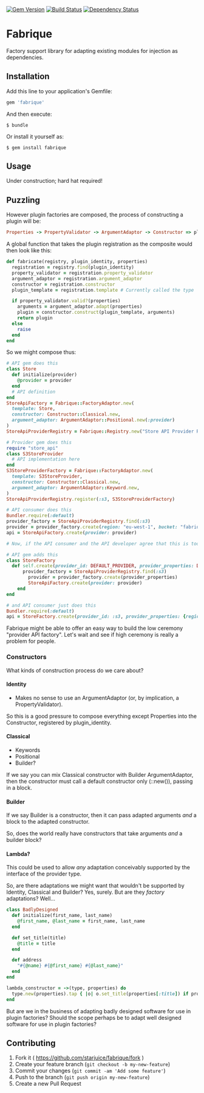 [![Gem Version](https://badge.fury.io/rb/fabrique.svg)](http://badge.fury.io/rb/fabrique) [![Build Status](https://travis-ci.org/starjuice/fabrique.svg?branch=master)](https://travis-ci.org/starjuice/fabrique) [![Dependency Status](https://gemnasium.com/starjuice/fabrique.svg)](https://gemnasium.com/starjuice/fabrique)

# Fabrique

Factory support library for adapting existing modules for injection as dependencies.

## Installation

Add this line to your application's Gemfile:

```ruby
gem 'fabrique'
```

And then execute:

    $ bundle

Or install it yourself as:

    $ gem install fabrique

## Usage

Under construction; hard hat required!

## Puzzling

However plugin factories are composed, the process of constructing a plugin
will be:

```ruby
Properties -> PropertyValidator -> ArgumentAdaptor -> Constructor => plugin`
```

A global function that takes the plugin registration as the composite would
then look like this:

```ruby
def fabricate(registry, plugin_identity, properties)
  registration = registry.find(plugin_identity)
  property_validator = registration.property_validator
  argument_adaptor = registration.argument_adaptor
  constructor = registration.constructor
  plugin_template = registration.template # Currently called the type

  if property_validator.valid?(properties)
    arguments = argument_adaptor.adapt(properties)
    plugin = constructor.construct(plugin_template, arguments)
    return plugin
  else
    raise
  end
end
```

So we might compose thus:

```ruby
# API gem does this
class Store
  def initialize(provider)
    @provider = provider
  end
  # API definition
end
StoreApiFactory = Fabrique::FactoryAdaptor.new(
  template: Store,
  constructor: Constructor::Classical.new,
  argument_adaptor: ArgumentAdaptor::Positional.new(:provider)
)
StoreApiProviderRegistry = Fabrique::Registry.new("Store API Provider Registry")

# Provider gem does this
require "store_api"
class S3StoreProvider
  # API implementation here
end
S3StoreProviderFactory = Fabrique::FactoryAdaptor.new(
  template: S3StoreProvider,
  constructor: Constructor::Classical.new,
  argument_adaptor: ArgumentAdaptor::Keyword.new,
)
StoreApiProviderRegistry.register(:s3, S3StoreProviderFactory)

# API consumer does this
Bundler.require(:default)
provider_factory = StoreApiProviderRegistry.find(:s3)
provider = provider_factory.create(region: "eu-west-1", bucket: "fabrique")
api = StoreApiFactory.create(provider: provider)

# Now, if the API consumer and the API developer agree that this is too high ceremony...

# API gem adds this
class StoreFactory
  def self.create(provider_id: DEFAULT_PROVIDER, provider_properties: DEFAULT_PROVIDER_PROPERTIES)
	  provider_factory = StoreApiProviderRegistry.find(:s3)
		provider = provider_factory.create(provider_properties)
		StoreApiFactory.create(provider: provider)
	end
end

# and API consumer just does this
Bundler.require(:default)
api = StoreFactory.create(provider_id: :s3, provider_properties: {region: "eu-west-1", bucket: "fabrique"})
```

Fabrique might be able to offer an easy way to build the low ceremony "provider
API factory". Let's wait and see if high ceremony is really a problem for people.

### Constructors

What kinds of construction process do we care about?

#### Identity

* Makes no sense to use an ArgumentAdaptor (or, by implication, a
  PropertyValidator).

So this is a good pressure to compose everything except Properties
into the Constructor, registered by plugin\_identity.

#### Classical

* Keywords
* Positional
* Builder?

If we say you can mix Classical constructor with Builder ArgumentAdaptor,
then the constructor must call a default constructor only (::new()), passing
in a block.

#### Builder

If we say Builder is a constructor, then it can pass adapted arguments *and*
a block to the adapted constructor.

So, does the world really have constructors that take arguments *and* a
builder block?

#### Lambda?

This could be used to allow *any* adaptation conceivably supported by the
interface of the provider type.

So, are there adaptations we might want that wouldn't be supported by
Identity, Classical and Builder? Yes, surely. But are they *factory*
adaptations? Well...

```ruby
class BadlyDesigned
  def initialize(first_name, last_name)
    @first_name, @last_name = first_name, last_name
  end

  def set_title(title)
    @title = title
  end

  def address
    "#{@name} #{@first_name} #{@last_name}"
  end
end

lambda_constructor = ->(type, properties) do
  type.new(properties).tap { |o| o.set_title(properties[:title]) if properties.include?(:title) }
end
```

But are we in the business of adapting badly designed software for use in
plugin factories? Should the scope perhaps be to adapt well designed software
for use in plugin factories?

## Contributing

1. Fork it ( https://github.com/starjuice/fabrique/fork )
2. Create your feature branch (`git checkout -b my-new-feature`)
3. Commit your changes (`git commit -am 'Add some feature'`)
4. Push to the branch (`git push origin my-new-feature`)
5. Create a new Pull Request
